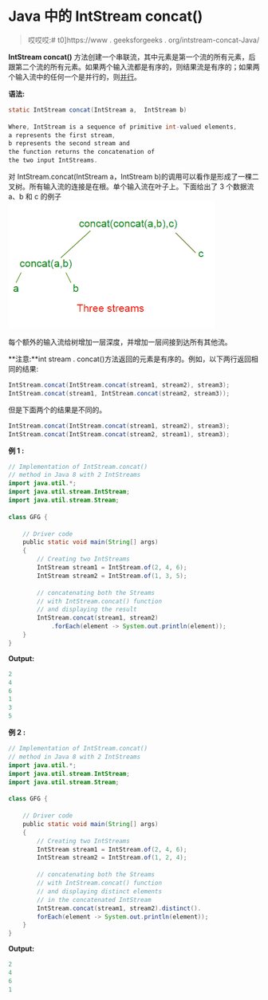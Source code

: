 # Java 中的 IntStream concat()

> 哎哎哎:# t0]https://www . geeksforgeeks . org/intstream-concat-Java/

**IntStream concat()** 方法创建一个串联流，其中元素是第一个流的所有元素，后跟第二个流的所有元素。如果两个输入流都是有序的，则结果流是有序的；如果两个输入流中的任何一个是并行的，则[并行](https://www.geeksforgeeks.org/parallel-data-processing-java-set-1/)。

**语法:**

```java
static IntStream concat(IntStream a,  IntStream b)

Where, IntStream is a sequence of primitive int-valued elements,
a represents the first stream,
b represents the second stream and
the function returns the concatenation of
the two input IntStreams.

```

对 IntStream.concat(IntStream a，IntStream b)的调用可以看作是形成了一棵二叉树。所有输入流的连接是在根。单个输入流在叶子上。下面给出了 3 个数据流 a、b 和 c 的例子
![](img/0005a52aec8b8298617e6505d3ecd48b.png)

每个额外的输入流给树增加一层深度，并增加一层间接到达所有其他流。

**注意:**int stream . concat()方法返回的元素是有序的。例如，以下两行返回相同的结果:

```java
IntStream.concat(IntStream.concat(stream1, stream2), stream3);
IntStream.concat(stream1, IntStream.concat(stream2, stream3));

```

但是下面两个的结果是不同的。

```java
IntStream.concat(IntStream.concat(stream1, stream2), stream3); 
IntStream.concat(IntStream.concat(stream2, stream1), stream3);

```

**例 1 :**

```java
// Implementation of IntStream.concat()
// method in Java 8 with 2 IntStreams
import java.util.*;
import java.util.stream.IntStream;
import java.util.stream.Stream;

class GFG {

    // Driver code
    public static void main(String[] args)
    {
        // Creating two IntStreams
        IntStream stream1 = IntStream.of(2, 4, 6);
        IntStream stream2 = IntStream.of(1, 3, 5);

        // concatenating both the Streams
        // with IntStream.concat() function
        // and displaying the result
        IntStream.concat(stream1, stream2)
            .forEach(element -> System.out.println(element));
    }
}
```

**Output:**

```java
2
4
6
1
3
5

```

**例 2 :**

```java
// Implementation of IntStream.concat()
// method in Java 8 with 2 IntStreams
import java.util.*;
import java.util.stream.IntStream;
import java.util.stream.Stream;

class GFG {

    // Driver code
    public static void main(String[] args)
    {
        // Creating two IntStreams
        IntStream stream1 = IntStream.of(2, 4, 6);
        IntStream stream2 = IntStream.of(1, 2, 4);

        // concatenating both the Streams
        // with IntStream.concat() function
        // and displaying distinct elements
        // in the concatenated IntStream
        IntStream.concat(stream1, stream2).distinct().
        forEach(element -> System.out.println(element));
    }
}
```

**Output:**

```java
2
4
6
1

```